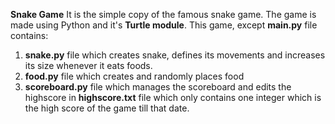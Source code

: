 **Snake Game**
It is the simple copy of the famous snake game.
The game is made using Python and it's **Turtle module**.
This game, except **main.py** file contains:
1) **snake.py** file which creates snake, defines its movements and increases its size whenever it eats foods.
2) **food.py** file which creates and randomly places food
3) **scoreboard.py** file which manages the scoreboard and edits the highscore in **highscore.txt** file which only contains one integer which is the high score of the game till that date.
